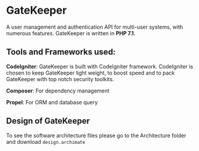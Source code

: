 # GateKeeper
A user management and authentication API for multi-user systems, with numerous features. GateKeeper is written in __PHP 7.1__.

## Tools and Frameworks used:
__CodeIgniter__: GateKeeper is built with CodeIgniter framework. CodeIgniter is chosen to keep GateKeeper light weight, to boost speed and to pack GateKeeper with top notch security toolkits.

__Composer__: For dependency management

__Propel__: For ORM and database query

## Design of GateKeeper
To see the software architecture files please go to the Architecture folder and download `design.archimate`
